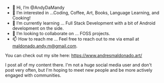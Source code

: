 - 👋 Hi, I’m @AndyDaMandy
- 👀 I’m interested in ...Coding, Coffee, Art, Books, Language Learning, and Cooking!
- 🌱 I’m currently learning ... Full Stack Development with a bit of Android development on the side.
- 💞️ I’m looking to collaborate on ... FOSS projects.
- 📫 How to reach me ... Feel free to reach out to me via email at maldonado.andy.m@gmail.com.

You can check out my site here:
https://www.andresmaldonado.art/

I post all of my content there. I'm not a huge social media user and don't post very often, but I'm hoping to meet new people and be more actively engaged with communities.
